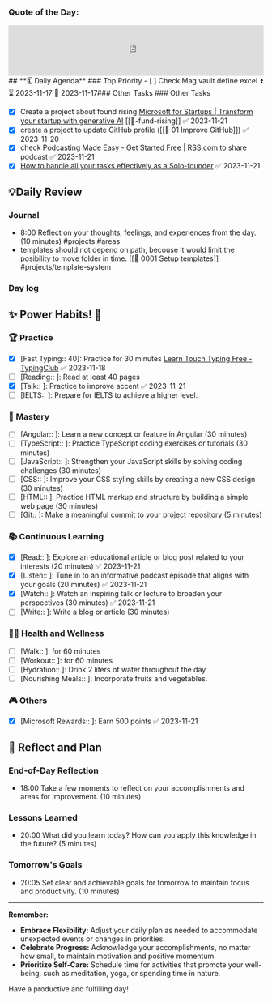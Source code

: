 ### **Quote of the Day:**
<iframe frameBorder="0" frameBorder="0" style="width:100%; height:100px" src="https://kwize.com/quote-of-the-day/embed/&txt=0&font=&color=000000&background=ffffff&fid=success"></iframe>
##  **🗓️ Daily Agenda** 
### Top Priority
- [ ]  Check  Mag vault define excel ⏫ ⏳ 2023-11-17 📅 2023-11-17### Other Tasks 
### Other Tasks 

- [x] Create a project about found rising [Microsoft for Startups | Transform your startup with generative AI](https://www.microsoft.com/en-us/startups/ai?OCID=AID2200904_PSOC_FBPAGE_sprinklr_AUD6552533dbefe162a295e865d_SPL6552533dbefe162a295e8663&fbclid=IwAR3OAJDAp9i-AXHkdloOiLyCJQ3RKgAb9MIZBzILqtbAHr-2GLprd5VIE6A) [[🚀-fund-rising]] ✅ 2023-11-21
- [x] create a project to update GitHub profile  ([[🚀 01 Improve GitHub]]) ✅ 2023-11-20
- [x] check [Podcasting Made Easy - Get Started Free | RSS.com](https://rss.com/) to share  podcast ✅ 2023-11-21
- [x] [How to handle all your tasks effectively as a Solo-founder](https://www.indiehackers.com/post/how-to-handle-all-your-tasks-effectively-as-a-solo-founder-bbe8ae1479?utm_source=indie-hackers-emails&utm_campaign=ih-newsletter&utm_medium=email) ✅ 2023-11-21
## 💡Daily Review
### Journal
- 8:00 Reflect on your thoughts, feelings, and experiences from the day. (10 minutes) #projects #areas 
- templates should not depend on path, becouse it would limit the posibility to move folder in time. [[🚀 0001 Setup templates]] #projects/template-system 
### Day log
## **✨ Power Habits! 💪**

### 🏆 Practice
- [x] [Fast Typing:: 40]: Practice for 30 minutes [Learn Touch Typing Free - TypingClub](https://www.typingclub.com/) ✅ 2023-11-18
- [ ] [Reading:: ]: Read at least 40 pages 
- [x] [Talk:: ]: Practice to improve accent ✅ 2023-11-21
- [ ] [IELTS:: ]: Prepare for IELTS to achieve a higher level.

### 🚀 Mastery
- [ ] [Angular:: ]: Learn a new concept or feature in Angular (30 minutes)
- [ ] [TypeScript:: ]: Practice TypeScript coding exercises or tutorials (30 minutes)
- [ ] [JavaScript:: ]: Strengthen your JavaScript skills by solving coding challenges (30 minutes)
- [ ] [CSS:: ]: Improve your CSS styling skills by creating a new CSS design (30 minutes)
- [ ] [HTML:: ]: Practice HTML markup and structure by building a simple web page (30 minutes)
- [ ] [Git:: ]: Make a meaningful commit to your project repository (5 minutes)

### 📚 Continuous Learning
- [x] [Read:: ]: Explore an educational article or blog post related to your interests (20 minutes) ✅ 2023-11-21
- [x] [Listen:: ]: Tune in to an informative podcast episode that aligns with your goals (20 minutes) ✅ 2023-11-21
- [x] [Watch:: ]: Watch an inspiring talk or lecture to broaden your perspectives (30 minutes) ✅ 2023-11-21
- [ ] [Write:: ]: Write a blog or article (30 minutes) 
### 🏃‍♀️ Health and Wellness
- [ ] [Walk:: ]: for 60 minutes
- [ ] [Workout:: ]: for 60 minutes
- [ ] [Hydration:: ]: Drink 2 liters of water throughout the day
- [ ] [Nourishing Meals:: ]: Incorporate fruits and vegetables.

### 🎮 Others
- [x] [Microsoft Rewards:: ]: Earn 500 points ✅ 2023-11-21

## **📝 Reflect and Plan**

### End-of-Day Reflection
- 18:00 Take a few moments to reflect on your accomplishments and areas for improvement. (10 minutes)
### Lessons Learned 
- 20:00 What did you learn today? How can you apply this knowledge in the future? (5 minutes)
### Tomorrow's Goals
- 20:05 Set clear and achievable goals for tomorrow to maintain focus and productivity. (10 minutes)


---
**Remember:**

- **Embrace Flexibility:** Adjust your daily plan as needed to accommodate unexpected events or changes in priorities.
- **Celebrate Progress:** Acknowledge your accomplishments, no matter how small, to maintain motivation and positive momentum.
- **Prioritize Self-Care:** Schedule time for activities that promote your well-being, such as meditation, yoga, or spending time in nature.

Have a productive and fulfilling day!